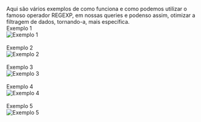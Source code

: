 Aqui são vários exemplos de como funciona e como podemos utilizar o famoso operador REGEXP, em nossas queries e podenso assim, otimizar a filtragem de dados, tornando-a, mais específica.
<br>
Exemplo 1 <br>
![Exemplo 1](https://github.com/user-attachments/assets/a50de59c-89a6-4b2f-9394-6ca0e2efe005)
<br>
<br>
Exemplo 2 <br>
![Exemplo 2](https://github.com/user-attachments/assets/3d569aca-4e7d-4981-9027-d36a23d8d7f9)
<br>
<br>
Exemplo 3 <br>
![Exemplo 3](https://github.com/user-attachments/assets/8419acfb-8288-4984-ba6f-f532b33713a3)
<br>
<br>
Exemplo 4 <br>
![Exemplo 4](https://github.com/user-attachments/assets/26f72a9b-5c26-4e7b-b542-827a97972b17)
<br>
<br>
Exemplo 5 <br>
![Exemplo 5](https://github.com/user-attachments/assets/ff41a0e1-95be-4f3e-b337-7c4b346f19b7)


